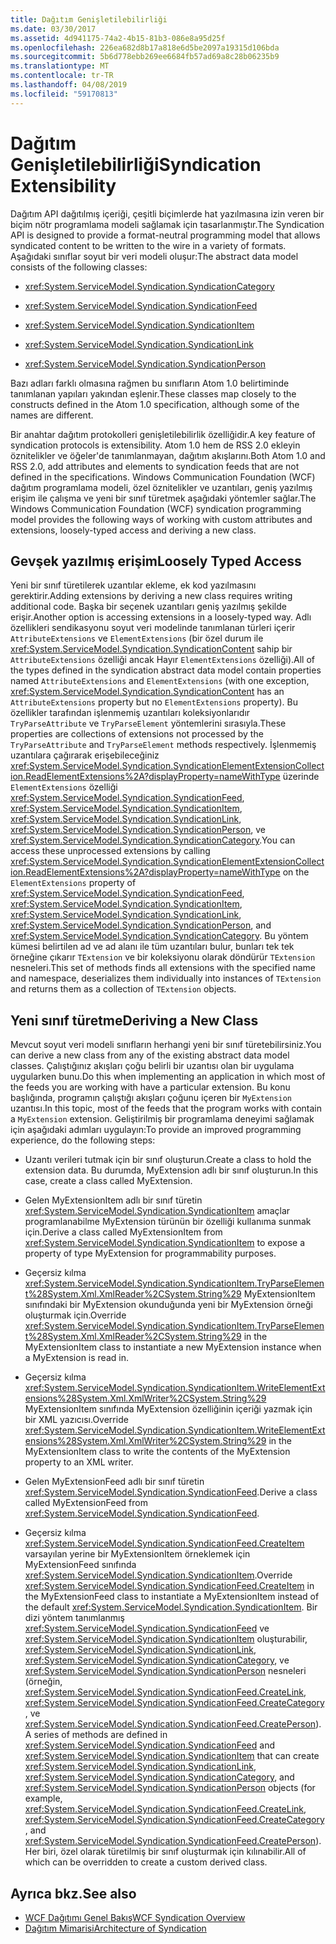 ```yaml
---
title: Dağıtım Genişletilebilirliği
ms.date: 03/30/2017
ms.assetid: 4d941175-74a2-4b15-81b3-086e8a95d25f
ms.openlocfilehash: 226ea682d8b17a818e6d5be2097a19315d106bda
ms.sourcegitcommit: 5b6d778ebb269ee6684fb57ad69a8c28b06235b9
ms.translationtype: MT
ms.contentlocale: tr-TR
ms.lasthandoff: 04/08/2019
ms.locfileid: "59170813"
---
```

# <a name="syndication-extensibility"></a><span data-ttu-id="89157-102">Dağıtım Genişletilebilirliği</span><span class="sxs-lookup"><span data-stu-id="89157-102">Syndication Extensibility</span></span>
<span data-ttu-id="89157-103">Dağıtım API dağıtılmış içeriği, çeşitli biçimlerde hat yazılmasına izin veren bir biçim nötr programlama modeli sağlamak için tasarlanmıştır.</span><span class="sxs-lookup"><span data-stu-id="89157-103">The Syndication API is designed to provide a format-neutral programming model that allows syndicated content to be written to the wire in a variety of formats.</span></span> <span data-ttu-id="89157-104">Aşağıdaki sınıflar soyut bir veri modeli oluşur:</span><span class="sxs-lookup"><span data-stu-id="89157-104">The abstract data model consists of the following classes:</span></span>  
  
-   <xref:System.ServiceModel.Syndication.SyndicationCategory>  
  
-   <xref:System.ServiceModel.Syndication.SyndicationFeed>  
  
-   <xref:System.ServiceModel.Syndication.SyndicationItem>  
  
-   <xref:System.ServiceModel.Syndication.SyndicationLink>  
  
-   <xref:System.ServiceModel.Syndication.SyndicationPerson>  
  
 <span data-ttu-id="89157-105">Bazı adları farklı olmasına rağmen bu sınıfların Atom 1.0 belirtiminde tanımlanan yapıları yakından eşlenir.</span><span class="sxs-lookup"><span data-stu-id="89157-105">These classes map closely to the constructs defined in the Atom 1.0 specification, although some of the names are different.</span></span>  
  
 <span data-ttu-id="89157-106">Bir anahtar dağıtım protokolleri genişletilebilirlik özelliğidir.</span><span class="sxs-lookup"><span data-stu-id="89157-106">A key feature of syndication protocols is extensibility.</span></span> <span data-ttu-id="89157-107">Atom 1.0 hem de RSS 2.0 ekleyin öznitelikler ve öğeler'de tanımlanmayan, dağıtım akışlarını.</span><span class="sxs-lookup"><span data-stu-id="89157-107">Both Atom 1.0 and RSS 2.0, add attributes and elements to syndication feeds that are not defined in the specifications.</span></span> <span data-ttu-id="89157-108">Windows Communication Foundation (WCF) dağıtım programlama modeli, özel öznitelikler ve uzantıları, geniş yazılmış erişim ile çalışma ve yeni bir sınıf türetmek aşağıdaki yöntemler sağlar.</span><span class="sxs-lookup"><span data-stu-id="89157-108">The Windows Communication Foundation (WCF) syndication programming model provides the following ways of working with custom attributes and extensions, loosely-typed access and deriving a new class.</span></span>  
  
## <a name="loosely-typed-access"></a><span data-ttu-id="89157-109">Gevşek yazılmış erişim</span><span class="sxs-lookup"><span data-stu-id="89157-109">Loosely Typed Access</span></span>  
 <span data-ttu-id="89157-110">Yeni bir sınıf türetilerek uzantılar ekleme, ek kod yazılmasını gerektirir.</span><span class="sxs-lookup"><span data-stu-id="89157-110">Adding extensions by deriving a new class requires writing additional code.</span></span> <span data-ttu-id="89157-111">Başka bir seçenek uzantıları geniş yazılmış şekilde erişir.</span><span class="sxs-lookup"><span data-stu-id="89157-111">Another option is accessing extensions in a loosely-typed way.</span></span> <span data-ttu-id="89157-112">Adlı özellikleri sendikasyonu soyut veri modelinde tanımlanan türleri içerir `AttributeExtensions` ve `ElementExtensions` (bir özel durum ile <xref:System.ServiceModel.Syndication.SyndicationContent> sahip bir `AttributeExtensions` özelliği ancak Hayır `ElementExtensions` özelliği).</span><span class="sxs-lookup"><span data-stu-id="89157-112">All of the types defined in the syndication abstract data model contain properties named `AttributeExtensions` and `ElementExtensions` (with one exception, <xref:System.ServiceModel.Syndication.SyndicationContent> has an `AttributeExtensions` property but no `ElementExtensions` property).</span></span> <span data-ttu-id="89157-113">Bu özellikler tarafından işlenmemiş uzantıları koleksiyonlarıdır `TryParseAttribute` ve `TryParseElement` yöntemlerini sırasıyla.</span><span class="sxs-lookup"><span data-stu-id="89157-113">These properties are collections of extensions not processed by the `TryParseAttribute` and `TryParseElement` methods respectively.</span></span> <span data-ttu-id="89157-114">İşlenmemiş uzantılara çağırarak erişebileceğiniz <xref:System.ServiceModel.Syndication.SyndicationElementExtensionCollection.ReadElementExtensions%2A?displayProperty=nameWithType> üzerinde `ElementExtensions` özelliği <xref:System.ServiceModel.Syndication.SyndicationFeed>, <xref:System.ServiceModel.Syndication.SyndicationItem>, <xref:System.ServiceModel.Syndication.SyndicationLink>, <xref:System.ServiceModel.Syndication.SyndicationPerson>, ve <xref:System.ServiceModel.Syndication.SyndicationCategory>.</span><span class="sxs-lookup"><span data-stu-id="89157-114">You can access these unprocessed extensions by calling <xref:System.ServiceModel.Syndication.SyndicationElementExtensionCollection.ReadElementExtensions%2A?displayProperty=nameWithType> on the `ElementExtensions` property of <xref:System.ServiceModel.Syndication.SyndicationFeed>, <xref:System.ServiceModel.Syndication.SyndicationItem>, <xref:System.ServiceModel.Syndication.SyndicationLink>, <xref:System.ServiceModel.Syndication.SyndicationPerson>, and <xref:System.ServiceModel.Syndication.SyndicationCategory>.</span></span> <span data-ttu-id="89157-115">Bu yöntem kümesi belirtilen ad ve ad alanı ile tüm uzantıları bulur, bunları tek tek örneğine çıkarır `TExtension` ve bir koleksiyonu olarak döndürür `TExtension` nesneleri.</span><span class="sxs-lookup"><span data-stu-id="89157-115">This set of methods finds all extensions with the specified name and namespace, deserializes them individually into instances of `TExtension` and returns them as a collection of `TExtension` objects.</span></span>  
  
## <a name="deriving-a-new-class"></a><span data-ttu-id="89157-116">Yeni sınıf türetme</span><span class="sxs-lookup"><span data-stu-id="89157-116">Deriving a New Class</span></span>  
 <span data-ttu-id="89157-117">Mevcut soyut veri modeli sınıfların herhangi yeni bir sınıf türetebilirsiniz.</span><span class="sxs-lookup"><span data-stu-id="89157-117">You can derive a new class from any of the existing abstract data model classes.</span></span> <span data-ttu-id="89157-118">Çalıştığınız akışları çoğu belirli bir uzantısı olan bir uygulama uygularken bunu.</span><span class="sxs-lookup"><span data-stu-id="89157-118">Do this when implementing an application in which most of the feeds you are working with have a particular extension.</span></span> <span data-ttu-id="89157-119">Bu konu başlığında, programın çalıştığı akışları çoğunu içeren bir `MyExtension` uzantısı.</span><span class="sxs-lookup"><span data-stu-id="89157-119">In this topic, most of the feeds that the program works with contain a `MyExtension` extension.</span></span> <span data-ttu-id="89157-120">Geliştirilmiş bir programlama deneyimi sağlamak için aşağıdaki adımları uygulayın:</span><span class="sxs-lookup"><span data-stu-id="89157-120">To provide an improved programming experience, do the following steps:</span></span>  
  
-   <span data-ttu-id="89157-121">Uzantı verileri tutmak için bir sınıf oluşturun.</span><span class="sxs-lookup"><span data-stu-id="89157-121">Create a class to hold the extension data.</span></span> <span data-ttu-id="89157-122">Bu durumda, MyExtension adlı bir sınıf oluşturun.</span><span class="sxs-lookup"><span data-stu-id="89157-122">In this case, create a class called MyExtension.</span></span>  
  
-   <span data-ttu-id="89157-123">Gelen MyExtensionItem adlı bir sınıf türetin <xref:System.ServiceModel.Syndication.SyndicationItem> amaçlar programlanabilme MyExtension türünün bir özelliği kullanıma sunmak için.</span><span class="sxs-lookup"><span data-stu-id="89157-123">Derive a class called MyExtensionItem from <xref:System.ServiceModel.Syndication.SyndicationItem> to expose a property of type MyExtension for programmability purposes.</span></span>  
  
-   <span data-ttu-id="89157-124">Geçersiz kılma <xref:System.ServiceModel.Syndication.SyndicationItem.TryParseElement%28System.Xml.XmlReader%2CSystem.String%29> MyExtensionItem sınıfındaki bir MyExtension okunduğunda yeni bir MyExtension örneği oluşturmak için.</span><span class="sxs-lookup"><span data-stu-id="89157-124">Override <xref:System.ServiceModel.Syndication.SyndicationItem.TryParseElement%28System.Xml.XmlReader%2CSystem.String%29> in the MyExtensionItem class to instantiate a new MyExtension instance when a MyExtension is read in.</span></span>  
  
-   <span data-ttu-id="89157-125">Geçersiz kılma <xref:System.ServiceModel.Syndication.SyndicationItem.WriteElementExtensions%28System.Xml.XmlWriter%2CSystem.String%29> MyExtensionItem sınıfında MyExtension özelliğinin içeriği yazmak için bir XML yazıcısı.</span><span class="sxs-lookup"><span data-stu-id="89157-125">Override <xref:System.ServiceModel.Syndication.SyndicationItem.WriteElementExtensions%28System.Xml.XmlWriter%2CSystem.String%29> in the MyExtensionItem class to write the contents of the MyExtension property to an XML writer.</span></span>  
  
-   <span data-ttu-id="89157-126">Gelen MyExtensionFeed adlı bir sınıf türetin <xref:System.ServiceModel.Syndication.SyndicationFeed>.</span><span class="sxs-lookup"><span data-stu-id="89157-126">Derive a class called MyExtensionFeed from <xref:System.ServiceModel.Syndication.SyndicationFeed>.</span></span>  
  
-   <span data-ttu-id="89157-127">Geçersiz kılma <xref:System.ServiceModel.Syndication.SyndicationFeed.CreateItem> varsayılan yerine bir MyExtensionItem örneklemek için MyExtensionFeed sınıfında <xref:System.ServiceModel.Syndication.SyndicationItem>.</span><span class="sxs-lookup"><span data-stu-id="89157-127">Override <xref:System.ServiceModel.Syndication.SyndicationFeed.CreateItem> in the MyExtensionFeed class to instantiate a MyExtensionItem instead of the default <xref:System.ServiceModel.Syndication.SyndicationItem>.</span></span> <span data-ttu-id="89157-128">Bir dizi yöntem tanımlanmış <xref:System.ServiceModel.Syndication.SyndicationFeed> ve <xref:System.ServiceModel.Syndication.SyndicationItem> oluşturabilir, <xref:System.ServiceModel.Syndication.SyndicationLink>, <xref:System.ServiceModel.Syndication.SyndicationCategory>, ve <xref:System.ServiceModel.Syndication.SyndicationPerson> nesneleri (örneğin, <xref:System.ServiceModel.Syndication.SyndicationFeed.CreateLink>, <xref:System.ServiceModel.Syndication.SyndicationFeed.CreateCategory>, ve <xref:System.ServiceModel.Syndication.SyndicationFeed.CreatePerson>).</span><span class="sxs-lookup"><span data-stu-id="89157-128">A series of methods are defined in <xref:System.ServiceModel.Syndication.SyndicationFeed> and <xref:System.ServiceModel.Syndication.SyndicationItem> that can create <xref:System.ServiceModel.Syndication.SyndicationLink>, <xref:System.ServiceModel.Syndication.SyndicationCategory>, and <xref:System.ServiceModel.Syndication.SyndicationPerson> objects (for example, <xref:System.ServiceModel.Syndication.SyndicationFeed.CreateLink>, <xref:System.ServiceModel.Syndication.SyndicationFeed.CreateCategory>, and <xref:System.ServiceModel.Syndication.SyndicationFeed.CreatePerson>).</span></span> <span data-ttu-id="89157-129">Her biri, özel olarak türetilmiş bir sınıf oluşturmak için kılınabilir.</span><span class="sxs-lookup"><span data-stu-id="89157-129">All of which can be overridden to create a custom derived class.</span></span>  
  
## <a name="see-also"></a><span data-ttu-id="89157-130">Ayrıca bkz.</span><span class="sxs-lookup"><span data-stu-id="89157-130">See also</span></span>

- [<span data-ttu-id="89157-131">WCF Dağıtımı Genel Bakış</span><span class="sxs-lookup"><span data-stu-id="89157-131">WCF Syndication Overview</span></span>](../../../../docs/framework/wcf/feature-details/wcf-syndication-overview.md)
- [<span data-ttu-id="89157-132">Dağıtım Mimarisi</span><span class="sxs-lookup"><span data-stu-id="89157-132">Architecture of Syndication</span></span>](../../../../docs/framework/wcf/feature-details/architecture-of-syndication.md)
